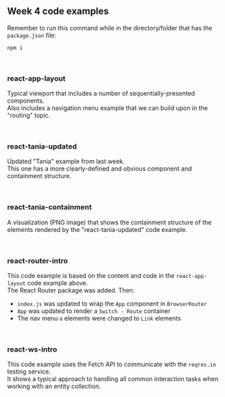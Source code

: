 ## Week 4 code examples

Remember to run this command while in the directory/folder that has the `package.json` file:

```
npm i
```

<br>

### react-app-layout

Typical viewport that includes a number of sequentially-presented components.  
Also includes a navigation menu example that we can build upon in the "routing" topic.  

<br>

### react-tania-updated

Updated "Tania" example from last week.  
This one has a more clearly-defined and obvious component and containment structure.  

<br>

### react-tania-containment

A visualization (PNG image) that shows the containment structure of the elements rendered by the "react-tania-updated" code example. 

<br>

### react-router-intro

This code example is based on the content and code in the `react-app-layout` code example above.  
The React Router package was added. Then:  
* `index.js` was updated to wrap the `App` component in `BrowserRouter` 
* `App` was updated to render a `Switch - Route` container 
* The nav menu `a` elements were changed to `Link` elements 

<br>

### react-ws-intro

This code example uses the Fetch API to communicate with the `reqres.in` testing service.  
It shows a typical approach to handling all common interaction tasks when working with an entity collection. 

<br>

